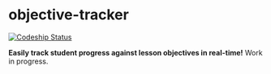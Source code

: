 # objective-tracker

[![Codeship Status](https://www.codeship.io/projects/aa53ead0-e356-0133-2e43-5a988fa7d930/status?branch=master)](https://www.codeship.io)

**Easily track student progress against lesson objectives in real-time!** Work in progress.